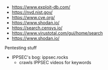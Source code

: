 - https://www.exploit-db.com/ 
- https://nvd.nist.gov/
- https://www.cve.org/
- https://www.shodan.io/
- https://search.censys.io/
- https://www.virustotal.com/gui/home/search
- https://www.shodan.io/


Pentesting stuff
- IPPSEC's bog: ippsec.rocks
	- crawls IPPSEC videos for keywords